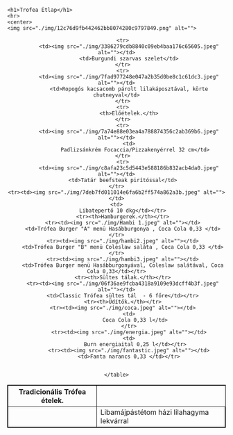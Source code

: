 <!DOCTYPE html>
<html lang="en">
<head>
    <meta charset="UTF-8">
    <meta http-equiv="X-UA-Compatible" content="IE=edge">
    <meta name="viewport" content="width=device-width, initial-scale=1.0">
    <title>Document</title>        
</head>

    <h1>Trofea Étlap</h1>
    <hr>
    <center>
    <img src="./img/12c76d9fb442462bb8074280c9797849.png" alt="">
</center>
    <center>
    <table border="1" bordercolor="black" width="80%"> 
        <tr>
            <th> Tradicionális Trófea ételek.</th>
        </tr>
        <tr>
            <td><img src="./img/9944e46e88d94cf7a2272ca71ef1bdf7.jpeg" alt=""></td>
            <td>Libamájpástétom házi lilahagyma lekvárral</td>
            
        <tr>
            <td><img src="./img/3386279cdb8840c09eb4baa176c65605.jpeg" alt=""></td>
            <td>Burgundi szarvas szelet</td>
        </tr>
        <tr>
            <td><img src="./img/7fad977248e047a2b35d0be8c1c61dc3.jpeg" alt=""></td>
            <td>Ropogós kacsacomb párolt lilakáposztával, körte chutneyval</td>
        </tr>
        <tr>
            <th>Előételek.</th>
        </tr>
        <tr>
            <td><img src="./img/7a74e88e03ea4a788874356c2ab369b6.jpeg" alt=""></td>
            <td>
                Padlizsánkrém Focaccia/Pizzakenyérrel 32 cm</td>
        </tr>
        <tr>
            <td><img src="./img/c8afa23c5d5443e588186b832acb4da0.jpeg" alt=""></td>
        <td>Tatár beefsteak pirítóssal</td>
    </tr>
    <tr><td><img src="./img/7deb7fd011014e6fa6b2ff574a862a3b.jpeg" alt=""></td>
    <td>
        Libatepertő 10 dkg</td></tr>
        <tr><th>Hamburgerek.</th></tr>
        <tr><td><img src="./img/Hambi 1.jpeg" alt=""></td>
        <td>Trófea Burger "A" menü Hasábburgonya , Coca Cola 0,33 </td></tr>
        <tr><td><img src="./img/hambi2.jpeg" alt=""></td>
        <td>Trófea Burger "B" menü Coleslaw saláta , Coca Cola 0,33 </td></tr>
        <tr><td><img src="./img/hambi3.jpeg" alt=""></td>
        <td>Trófea Burger menü Hasábburgonyával, Coleslaw salátával, Coca Cola 0,33</td></tr>
        <tr><th>Sültes tálak.</th></tr>
        <tr><td><img src="./img/06f36ae9fcba4318a9109e93dcff4b3f.jpeg" alt=""></td>
        <td>Classic Trófea sültes tál  - 6 főre</td></tr>
        <tr><th>Üdítők.</th></tr>
        <tr><td><img src="./img/coca.jpeg" alt=""></td>
            <td>
                Coca Cola 0,33 l</td>
            </tr>
            <tr><td><img src="./img/energia.jpeg" alt=""></td>
            <td>
                Burn energiaital 0,25 l</td></tr>
            <tr><td><img src="./img/fantastic.jpeg" alt=""></td>
            <td>Fanta narancs 0,33 </td></tr>


    </table>
</center>
</body>
</html>
